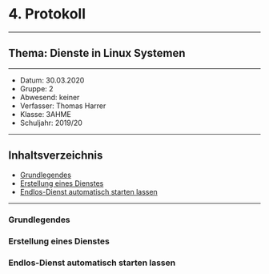 # 4. Protokoll
---------------------------------------------
## Thema: Dienste in Linux Systemen
---------------------------------------------
* Datum:      30.03.2020
* Gruppe:     2  
* Abwesend:   keiner
* Verfasser:  Thomas Harrer 
* Klasse:     3AHME
* Schuljahr:  2019/20
---------------------------------------------
## Inhaltsverzeichnis

* [Grundlegendes](#grundlegendes)
* [Erstellung eines Dienstes](#erstellung-eines-dienstes)
* [Endlos-Dienst automatisch starten lassen](#endlos-dienst-automatisch-starten-lassen)

---------------------------------------------
### Grundlegendes

### Erstellung eines Dienstes

### Endlos-Dienst automatisch starten lassen
